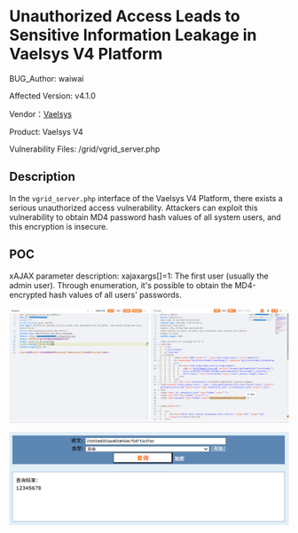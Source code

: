 # Unauthorized Access Leads to Sensitive Information Leakage in Vaelsys V4 Platform

BUG_Author: waiwai

Affected Version: v4.1.0 

Vendor：[Vaelsys](https://vaelsys.com/)

Product: Vaelsys V4 

Vulnerability Files: /grid/vgrid_server.php

## Description

In the `vgrid_server.php` interface of the Vaelsys V4 Platform, there exists a serious unauthorized access vulnerability. Attackers can exploit this vulnerability to obtain MD4 password hash values of all system users, and this encryption is insecure.

## POC

xAJAX parameter description: xajaxargs[]=1: The first user (usually the admin user). Through enumeration, it's possible to obtain the MD4-encrypted hash values of all users' passwords.

![image-20250716162508572](./assets/Unauthorized_Access_Leads_to_Sensitive_Information_Leakage_in_Vaelsys_V4_Platform/image-20250716162508572.png)

![屏幕截图 2025-07-16 150451](./assets/Unauthorized_Access_Leads_to_Sensitive_Information_Leakage_in_Vaelsys_V4_Platform/1111111111.png)